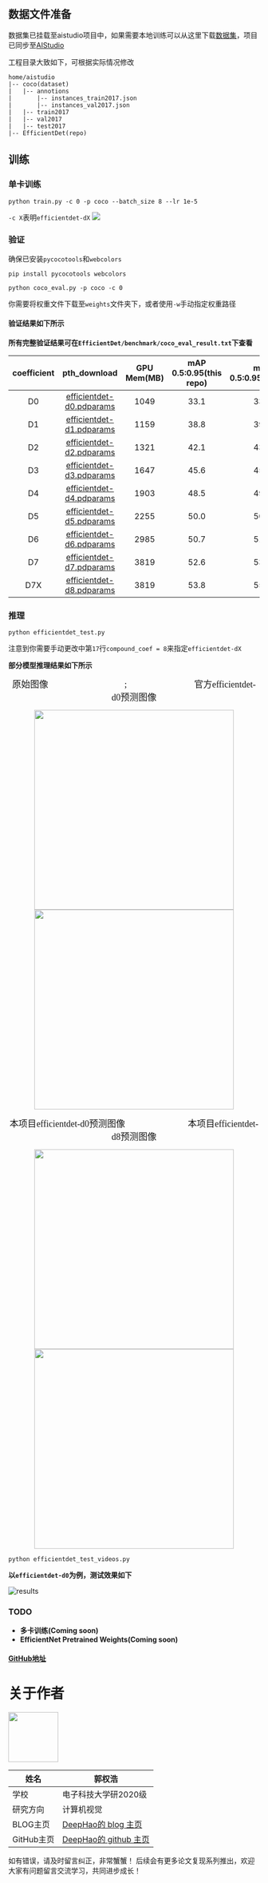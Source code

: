 ## 数据文件准备

数据集已挂载至aistudio项目中，如果需要本地训练可以从这里下载[数据集](https://aistudio.baidu.com/aistudio/datasetdetail/103218)，项目已同步至[AIStudio](https://aistudio.baidu.com/aistudio/projectdetail/2444051)

工程目录大致如下，可根据实际情况修改
```
home/aistudio
|-- coco(dataset)
|   |-- annotions
|       |-- instances_train2017.json
|       |-- instances_val2017.json
|   |-- train2017
|   |-- val2017
|   |-- test2017
|-- EfficientDet(repo)

```

## 训练

### 单卡训练
```
python train.py -c 0 -p coco --batch_size 8 --lr 1e-5
```
`-c X`表明`efficientdet-dX`
![](https://ai-studio-static-online.cdn.bcebos.com/f41ba6a639be4afca746c731178b61a9e03719f9fb2f46c49544038e185c1acd)



### 验证

确保已安装`pycocotools`和`webcolors`
```
pip install pycocotools webcolors
```
```
python coco_eval.py -p coco -c 0
```
你需要将权重文件下载至`weights`文件夹下，或者使用`-w`手动指定权重路径

#### 验证结果如下所示
**所有完整验证结果可在`EfficientDet/benchmark/coco_eval_result.txt`下查看**

| coefficient | pth_download | GPU Mem(MB) |mAP 0.5:0.95(this repo) | mAP 0.5:0.95(official) |
| :-----: | :-----: | :------: | :------: | :------: |
| D0 | [efficientdet-d0.pdparams](https://github.com/GuoQuanhao/EfficientDet-Paddle/releases/download/pretrainedmodel/efficientdet-d0.pdparams) | 1049 |33.1 | 33.8
| D1 | [efficientdet-d1.pdparams](https://github.com/GuoQuanhao/EfficientDet-Paddle/releases/download/pretrainedmodel/efficientdet-d1.pdparams) | 1159 |38.8 | 39.6
| D2 | [efficientdet-d2.pdparams](https://github.com/GuoQuanhao/EfficientDet-Paddle/releases/download/pretrainedmodel/efficientdet-d2.pdparams) | 1321 |42.1 | 43.0
| D3 | [efficientdet-d3.pdparams](https://github.com/GuoQuanhao/EfficientDet-Paddle/releases/download/pretrainedmodel/efficientdet-d3.pdparams) | 1647 |45.6 | 45.8
| D4 | [efficientdet-d4.pdparams](https://github.com/GuoQuanhao/EfficientDet-Paddle/releases/download/pretrainedmodel/efficientdet-d4.pdparams) | 1903 |48.5 | 49.4
| D5 | [efficientdet-d5.pdparams](https://github.com/GuoQuanhao/EfficientDet-Paddle/releases/download/pretrainedmodel/efficientdet-d5.pdparams) | 2255 |50.0 | 50.7
| D6 | [efficientdet-d6.pdparams](https://github.com/GuoQuanhao/EfficientDet-Paddle/releases/download/pretrainedmodel/efficientdet-d6.pdparams) | 2985 |50.7 | 51.7
| D7 | [efficientdet-d7.pdparams](https://github.com/GuoQuanhao/EfficientDet-Paddle/releases/download/pretrainedmodel/efficientdet-d7.pdparams) | 3819 |52.6 | 53.7
| D7X | [efficientdet-d8.pdparams](https://github.com/GuoQuanhao/EfficientDet-Paddle/releases/download/pretrainedmodel/efficientdet-d8.pdparams) | 3819 |53.8 | 55.1

### 推理

```
python efficientdet_test.py
```
注意到你需要手动更改中第`17`行`compound_coef = 8`来指定`efficientdet-dX`

**部分模型推理结果如下所示**

<div align="center">
  <font face="楷体" size=4>原始图像&nbsp;&nbsp;&nbsp;&nbsp;&nbsp;&nbsp;&nbsp;&nbsp&nbsp;&nbsp;&nbsp;&nbsp;&nbsp;&nbsp;&nbsp;&nbsp;&nbsp;&nbsp;&nbsp;&nbsp;&nbsp;&nbsp;&nbsp;&nbsp;&nbsp;&nbsp;&nbsp;&nbsp;&nbsp;&nbsp;&nbsp;&nbsp;&nbsp;&nbsp;;&nbsp;&nbsp;&nbsp;&nbsp;&nbsp;&nbsp;&nbsp;&nbsp;&nbsp;&nbsp;&nbsp;&nbsp;&nbsp;&nbsp;&nbsp;&nbsp;&nbsp;&nbsp;&nbsp;&nbsp;&nbsp;&nbsp;&nbsp;&nbsp;&nbsp;&nbsp;&nbsp;&nbsp;&nbsp;&nbsp;官方</font><font face="Times New Roman" size=4>efficientdet-d0</font><font face="楷体" size=4>预测图像</font>
    
  <img src="https://ai-studio-static-online.cdn.bcebos.com/086552e84f5647888373676612f34b583e27a8a63386457f971e5cdb824d964b" width="400"/><img src="https://ai-studio-static-online.cdn.bcebos.com/701aca4bbfc8410b8c7d5d824ae93dbb885eaacb115347458f579f201ee18088" width="400"/>
</div>


<div align="center">
  <font face="楷体" size=4>本项目</font><font face="Times New Roman" size=4>efficientdet-d0</font><font face="Times New Roman" size=4>预测图像&nbsp;&nbsp;&nbsp;&nbsp;&nbsp;&nbsp;&nbsp;&nbsp;&nbsp;&nbsp;&nbsp;&nbsp;&nbsp;&nbsp;&nbsp;&nbsp;&nbsp;&nbsp;&nbsp;&nbsp;&nbsp;&nbsp;&nbsp;&nbsp;&nbsp;&nbsp;&nbsp;&nbsp;本项目</font><font face="Times New Roman" size=4>efficientdet-d8</font><font face="Times New Roman" size=4>预测图像</font>
    
  <img src="https://ai-studio-static-online.cdn.bcebos.com/c063b3deaa1a42b1abee5dcb52c1ab8e1c74e557802341ce92c7f6528e098de4" width="400"/><img src="https://ai-studio-static-online.cdn.bcebos.com/c2d3a5a474cd4da9942af092c05c38f9af0a12551e8b4812981852d54154c460" width="400"/>
</div>

```
python efficientdet_test_videos.py
```

**以`efficientdet-d0`为例，测试效果如下**

![results](https://user-images.githubusercontent.com/49911294/136463881-928ee08f-6a03-4966-9b22-7e224523c813.gif)


### TODO

- **多卡训练(Coming soon)**
- **EfficientNet Pretrained Weights(Coming soon)**

#### [GitHub地址](https://github.com/GuoQuanhao/EfficientDet-Paddle)

# **关于作者**
<img src="https://ai-studio-static-online.cdn.bcebos.com/cb9a1e29b78b43699f04bde668d4fc534aa68085ba324f3fbcb414f099b5a042" width="100"/>


| 姓名        |  郭权浩                           |
| --------     | -------- | 
| 学校        | 电子科技大学研2020级     | 
| 研究方向     | 计算机视觉             | 
| BLOG主页        | [DeepHao的 blog 主页](https://blog.csdn.net/qq_39567427?spm=1000.2115.3001.5343) |
| GitHub主页        | [DeepHao的 github 主页](https://github.com/GuoQuanhao) |
如有错误，请及时留言纠正，非常蟹蟹！
后续会有更多论文复现系列推出，欢迎大家有问题留言交流学习，共同进步成长！

